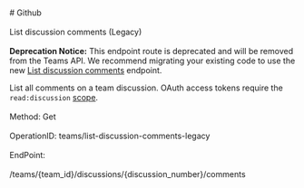 <br>#     Github</br>
<br>List discussion comments (Legacy)</br>
<br>**Deprecation Notice:** This endpoint route is deprecated and will be removed from the Teams API. We recommend migrating your existing code to use the new [List discussion comments](https://developer.github.com/v3/teams/discussion_comments/#list-discussion-comments) endpoint.

List all comments on a team discussion. OAuth access tokens require the `read:discussion` [scope](https://developer.github.com/apps/building-oauth-apps/understanding-scopes-for-oauth-apps/).</br>
<br>Method: Get</br>
<br>OperationID: teams/list-discussion-comments-legacy</br>
<br>EndPoint:</br>
<br>/teams/{team_id}/discussions/{discussion_number}/comments</br>
